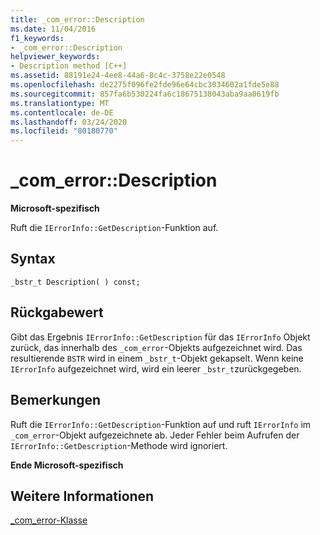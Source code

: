 ```yaml
---
title: _com_error::Description
ms.date: 11/04/2016
f1_keywords:
- _com_error::Description
helpviewer_keywords:
- Description method [C++]
ms.assetid: 88191e24-4ee8-44a6-8c4c-3758e22e0548
ms.openlocfilehash: de2275f096fe2fde96e64cbc3034602a1fde5e88
ms.sourcegitcommit: 857fa6b530224fa6c18675138043aba9aa0619fb
ms.translationtype: MT
ms.contentlocale: de-DE
ms.lasthandoff: 03/24/2020
ms.locfileid: "80180770"
---
```

# <a name="_com_errordescription"></a>_com_error::Description

**Microsoft-spezifisch**

Ruft die `IErrorInfo::GetDescription`-Funktion auf.

## <a name="syntax"></a>Syntax

```
_bstr_t Description( ) const;
```

## <a name="return-value"></a>Rückgabewert

Gibt das Ergebnis `IErrorInfo::GetDescription` für das `IErrorInfo` Objekt zurück, das innerhalb des `_com_error`-Objekts aufgezeichnet wird. Das resultierende `BSTR` wird in einem `_bstr_t`-Objekt gekapselt. Wenn keine `IErrorInfo` aufgezeichnet wird, wird ein leerer `_bstr_t`zurückgegeben.

## <a name="remarks"></a>Bemerkungen

Ruft die `IErrorInfo::GetDescription`-Funktion auf und ruft `IErrorInfo` im `_com_error`-Objekt aufgezeichnete ab. Jeder Fehler beim Aufrufen der `IErrorInfo::GetDescription`-Methode wird ignoriert.

**Ende Microsoft-spezifisch**

## <a name="see-also"></a>Weitere Informationen

[_com_error-Klasse](../cpp/com-error-class.md)
